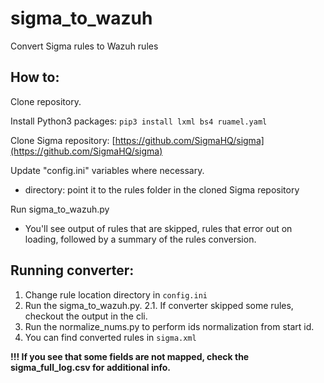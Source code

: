 # sigma_to_wazuh
Convert Sigma rules to Wazuh rules

## How to:
Clone repository.  

Install Python3 packages: ```pip3 install lxml bs4 ruamel.yaml```

Clone Sigma repository: [https://github.com/SigmaHQ/sigma](https://github.com/SigmaHQ/sigma)

Update "config.ini" variables where necessary.
- directory: point it to the rules folder in the cloned Sigma repository

Run sigma_to_wazuh.py
- You'll see output of rules that are skipped, rules that error out on loading, followed by a summary of the rules conversion.

## Running converter:

1. Change rule location directory in `config.ini`
2. Run the sigma_to_wazuh.py.
    2.1. If converter skipped some rules, checkout the output in the cli.
4. Run the normalize_nums.py to perform ids normalization from start id.
5. You can find converted rules in `sigma.xml`

**!!! If you see that some fields are not mapped, check the sigma_full_log.csv for additional info.**
